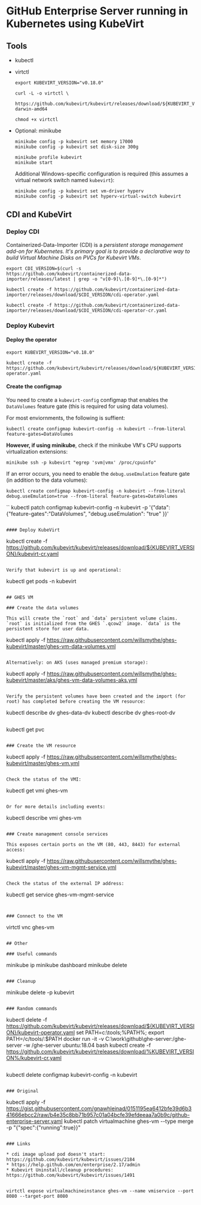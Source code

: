 
# GitHub Enterprise Server running in Kubernetes using KubeVirt

## Tools

* kubectl
* virtctl
  ```
  export KUBEVIRT_VERSION="v0.18.0"
  
  curl -L -o virtctl \
      https://github.com/kubevirt/kubevirt/releases/download/${KUBEVIRT_VERSION}/virtctl-${KUBEVIRT_VERSION}-darwin-amd64

  chmod +x virtctl 
  ```

* Optional: minikube
  ```
  minikube config -p kubevirt set memory 17000
  minikube config -p kubevirt set disk-size 300g

  minikube profile kubevirt
  minikube start
  ```
  Additional Windows-specific configuration  is required (this assumes a virtual network switch named `kubevirt`):
  ```
  minikube config -p kubevirt set vm-driver hyperv
  minikube config -p kubevirt set hyperv-virtual-switch kubevirt
  ```
   

## CDI and KubeVirt

### Deploy CDI

Containerized-Data-Importer (CDI) is a *persistent storage management add-on for Kubernetes. It's primary goal is to provide a declarative way to build Virtual Machine Disks on PVCs for Kubevirt VMs*.

```
export CDI_VERSION=$(curl -s https://github.com/kubevirt/containerized-data-importer/releases/latest | grep -o "v[0-9]\.[0-9]*\.[0-9]*")
```

```
kubectl create -f https://github.com/kubevirt/containerized-data-importer/releases/download/$CDI_VERSION/cdi-operator.yaml

kubectl create -f https://github.com/kubevirt/containerized-data-importer/releases/download/$CDI_VERSION/cdi-operator-cr.yaml
```

### Deploy Kubevirt

#### Deploy the operator


```
export KUBEVIRT_VERSION="v0.18.0"
```

```
kubectl create -f https://github.com/kubevirt/kubevirt/releases/download/${KUBEVIRT_VERSION}/kubevirt-operator.yaml
```

#### Create the configmap

You need to create a `kubevirt-config` configmap that enables the `DataVolumes` feature gate (this is required for using data volumes).

For most enviornments, the following is suffient:

```
kubectl create configmap kubevirt-config -n kubevirt --from-literal feature-gates=DataVolumes
```

**However, if using minikube**, check if the minikube VM's CPU supports virtualization extensions:

```
minikube ssh -p kubevirt "egrep 'svm|vmx' /proc/cpuinfo"
```

If an error occurs, you need to enable the `debug.useEmulation` feature gate (in addition to the data volumes):

```
kubectl create configmap kubevirt-config -n kubevirt --from-literal debug.useEmulation=true --from-literal feature-gates=DataVolumes
```

``
kubectl patch configmap kubevirt-config -n kubevirt -p '{"data":{"feature-gates":"DataVolumes", "debug.useEmulation": "true" }}'
```

#### Deploy KubeVirt

```
kubectl create -f https://github.com/kubevirt/kubevirt/releases/download/${KUBEVIRT_VERSION}/kubevirt-cr.yaml
```

Verify that kubevirt is up and operational:

```
kubectl get pods -n kubevirt
```

## GHES VM

### Create the data volumes

This will create the `root` and `data` persistent volume claims. `root` is initialized from the GHES `.qcow2` image. `data` is the persistent store for user data.

```
kubectl apply -f https://raw.githubusercontent.com/willsmythe/ghes-kubevirt/master/ghes-vm-data-volumes.yml
```

Alternatively: on AKS (uses managed premium storage):

```
kubectl apply -f https://raw.githubusercontent.com/willsmythe/ghes-kubevirt/master/aks/ghes-vm-data-volumes-aks.yml
```

Verify the persistent volumes have been created and the import (for root) has completed before creating the VM resource:

```
kubectl describe dv ghes-data-dv
kubectl describe dv ghes-root-dv
```

```
kubectl get pvc
```

### Create the VM resource

```
kubectl apply -f https://raw.githubusercontent.com/willsmythe/ghes-kubevirt/master/ghes-vm.yml
```

Check the status of the VMI:

```
kubectl get vmi ghes-vm
```

Or for more details including events:

```
kubectl describe vmi ghes-vm
```

### Create management console services

This exposes certain ports on the VM (80, 443, 8443) for external access:

```
kubectl apply -f https://raw.githubusercontent.com/willsmythe/ghes-kubevirt/master/ghes-vm-mgmt-service.yml
```

Check the status of the external IP address:

```
kubectl get service ghes-vm-mgmt-service
```


### Connect to the VM

```
virtctl vnc ghes-vm
```

## Other

### Useful commands

```
minikube ip
minikube dashboard
minikube delete
```

### Cleanup

```
minikube delete -p kubevirt
```

### Random commands

```
kubectl delete -f https://github.com/kubevirt/kubevirt/releases/download/${KUBEVIRT_VERSION}/kubevirt-operator.yaml
set PATH=c:\tools;%PATH%;
export PATH=/c/tools/:$PATH
docker run -it -v C:\work\github\ghe-server:/ghe-server -w /ghe-server ubuntu:18.04 bash
kubectl create -f https://github.com/kubevirt/kubevirt/releases/download/%KUBEVIRT_VERSION%/kubevirt-cr.yaml
```

```
kubectl delete configmap kubevirt-config -n kubevirt
```

### Original

```
kubectl apply -f https://gist.githubusercontent.com/gnawhleinad/0151195ea6412bfe39d6b341666ebcc2/raw/b4e35c8bb71b957c01a04bcfe39efdeeaa7a0b9c/github-enterprise-server.yaml
kubectl patch virtualmachine ghes-vm --type merge -p "{\"spec\":{\"running\":true}}"
```

### Links

* cdi image upload pod doesn't start: https://github.com/kubevirt/kubevirt/issues/2184
* https://help.github.com/en/enterprise/2.17/admin
* Kubevirt Uninstall/cleanup procedures: https://github.com/kubevirt/kubevirt/issues/1491


virtctl expose virtualmachineinstance ghes-vm --name vmiservice --port 8080 --target-port 8080
